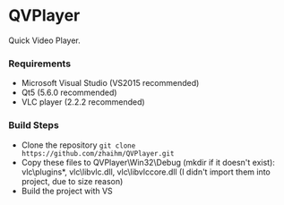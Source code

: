 # QVPlayer
Quick Video Player.

### Requirements
* Microsoft Visual Studio (VS2015 recommended)
* Qt5 (5.6.0 recommended)
* VLC player (2.2.2 recommended)

### Build Steps
* Clone the repository `git clone https://github.com/zhaihm/QVPlayer.git`
* Copy these files to QVPlayer\Win32\Debug (mkdir if it doesn't exist): vlc\plugins\*, vlc\libvlc.dll, vlc\libvlccore.dll (I didn't import them into project, due to size reason)
* Build the project with VS